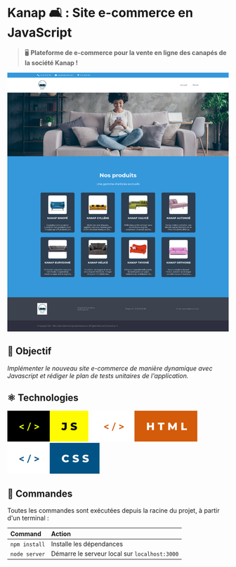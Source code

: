 # Kanap 🛋 : Site e-commerce en JavaScript 

> 🖥️ **Plateforme de e-commerce pour la vente en ligne des canapés de la société Kanap !**

![screenshot du site](./back/images/screenshot/85765683.png)

## 🎯 Objectif

_Implémenter le nouveau site e-commerce de manière dynamique avec Javascript et rédiger le plan de tests unitaires de l'application._

## ⚛️ Technologies
![javascript](./back/images/screenshot/js.svg)&nbsp;&nbsp;![html](./back/images/screenshot/html.svg)&nbsp;&nbsp;![css](./back/images/screenshot/css.svg)

## 🧞 Commandes

Toutes les commandes sont exécutées depuis la racine du projet, à partir d'un terminal :

| Command                   | Action                                           |
| :------------------------ | :----------------------------------------------- |
| `npm install`             | Installe les dépendances                         |
| `node server`             | Démarre le serveur local sur `localhost:3000`    |


